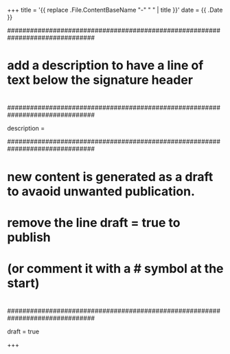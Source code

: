 +++
title = '{{ replace .File.ContentBaseName "-" " " | title }}'
date = {{ .Date }}

###############################################################################
# 
# add a description to have a line of text below the signature header
# 
###############################################################################

description = 

###############################################################################
# 
# new content is generated as a draft to avaoid unwanted publication.
# remove the line draft = true to publish
# (or comment it with a # symbol at the start)
# 
###############################################################################

draft = true

+++
